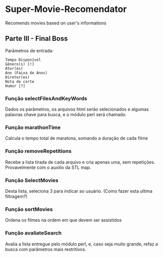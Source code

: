 # Super-Movie-Recomendator
Recomends movies based on user's informations

## Parte III - Final Boss
Parâmetros de entrada:
  
    Tempo Disponível
    Gênero(s) [!]
    Ator(es)
    Ano (Faixa de Anos)
    Diretor(es)
    Nota de corte
    Humor [?]
  
### Função selectFilesAndKeyWords
  Dados os parâmetros, os arquivos html serão selecionados e algumas palavras chave para busca, e o módulo perl será chamado. 
### Função marathonTime
  Calcula o tempo total de maratona, somando a duração de cada filme
### Função removeRepetitions
  Recebe a lista tirada de cada arquivo e cria apenas uma, sem repetições. Provavelmente com o auxilio da STL map.
### Função SelectMovies
  Desta lista, seleciona 3 para indicar ao usuário. (Como fazer esta ultima filtragem?)
### Função sortMovies
  Ordena os filmes na ordem em que devem ser assistidos
### Função avaliateSearch
  Avalia a lista entregue pelo módulo perl, e, caso seja muito grande, refaz a busca com parâmetros mais restritivos.
